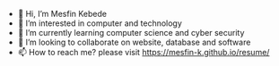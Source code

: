 - 👋 Hi, I’m Mesfin Kebede
- 👀 I’m interested in computer and technology
- 🌱 I’m currently learning computer science and cyber security
- 💞️ I’m looking to collaborate on website, database and software
- 📫 How to reach me? please visit https://mesfin-k.github.io/resume/

<!---
mesfin-k/mesfin-k is a ✨ special ✨ repository because its `README.md` (this file) appears on your GitHub profile.
You can click the Preview link to take a look at your changes.
--->
